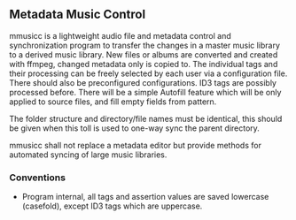 ## Metadata Music Control

mmusicc is a lightweight audio file and metadata control and synchronization program to transfer the changes in a master music library to a derived music library.  New files or albums are converted and created with ffmpeg, changed metadata only is copied to. The individual tags and their processing can be freely selected by each user via a configuration file. There should also be preconfigured configurations. ID3 tags are possibly processed before. There will be a simple Autofill feature which will be only applied to source files, and fill empty fields from pattern.

The folder structure and directory/file names must be identical, this should be given when this toll is used to one-way sync the parent directory.

mmusicc shall not replace a metadata editor but provide methods for automated syncing of large music libraries.

### Conventions

- Program internal, all tags and assertion values are saved lowercase (casefold), except ID3 tags which are uppercase.

